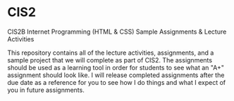 # CIS2
CIS2B Internet Programming (HTML &amp; CSS) Sample Assignments & Lecture Activities

This repository contains all of the lecture activities, assignments, and a sample project that we will complete as part of CIS2. The assignments should be used as a learning tool in order for students to see what an "A+" assignment should look like. I will release completed assignments after the due date as a reference for you to see how I do things and what I expect of you in future assignments.
